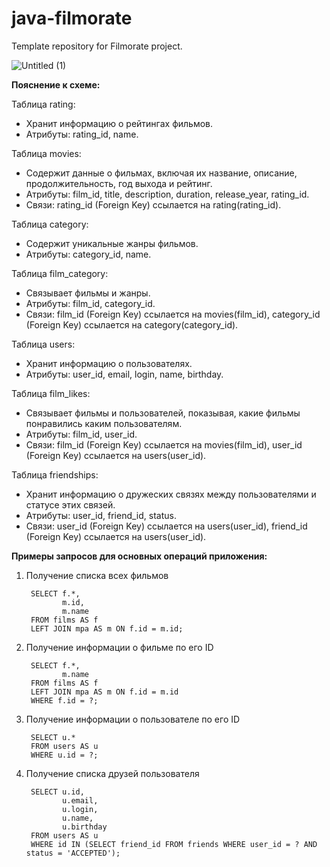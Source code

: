 # java-filmorate
Template repository for Filmorate project.

![Untitled (1)](https://github.com/user-attachments/assets/a97105c7-90ae-4fdb-9149-fad86bc5ae90)

**Пояснение к схеме:**

Таблица rating:
- Хранит информацию о рейтингах фильмов. 
- Атрибуты: rating_id, name.

Таблица movies:
- Содержит данные о фильмах, включая их название, описание, продолжительность, год выхода и рейтинг.
- Атрибуты: film_id, title, description, duration, release_year, rating_id.
- Связи: rating_id (Foreign Key) ссылается на rating(rating_id).

Таблица category:
- Содержит уникальные жанры фильмов.
- Атрибуты: category_id, name.

Таблица film_category:
- Связывает фильмы и жанры.
- Атрибуты: film_id, category_id.
- Связи: film_id (Foreign Key) ссылается на movies(film_id), category_id (Foreign Key) ссылается на category(category_id).

Таблица users:
- Хранит информацию о пользователях.
- Атрибуты: user_id, email, login, name, birthday.

Таблица film_likes:
- Связывает фильмы и пользователей, показывая, какие фильмы понравились каким пользователям.
- Атрибуты: film_id, user_id.
- Связи: film_id (Foreign Key) ссылается на movies(film_id), user_id (Foreign Key) ссылается на users(user_id).

Таблица friendships:
- Хранит информацию о дружеских связях между пользователями и статусе этих связей.
- Атрибуты: user_id, friend_id, status.
- Связи: user_id (Foreign Key) ссылается на users(user_id), friend_id (Foreign Key) ссылается на users(user_id).



 **Примеры запросов для основных операций приложения:**

1. Получение списка всех фильмов
    
        SELECT f.*,
               m.id,
               m.name
        FROM films AS f
        LEFT JOIN mpa AS m ON f.id = m.id;
    
2. Получение информации о фильме по его ID
    
        SELECT f.*,
               m.name
        FROM films AS f
        LEFT JOIN mpa AS m ON f.id = m.id
        WHERE f.id = ?;
    
3. Получение информации о пользователе по его ID
        
        SELECT u.*
        FROM users AS u
        WHERE u.id = ?;

4. Получение списка друзей пользователя
    
        SELECT u.id,
               u.email,
               u.login,
               u.name,
               u.birthday
        FROM users AS u
        WHERE id IN (SELECT friend_id FROM friends WHERE user_id = ? AND status = 'ACCEPTED');
